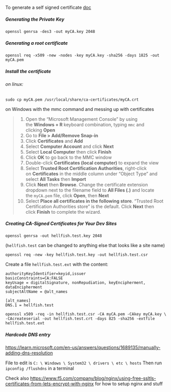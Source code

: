 To generate a self signed certificate [doc](https://deliciousbrains.com/ssl-certificate-authority-for-local-https-development/)

##### Generating the Private Key

``` term
openssl genrsa -des3 -out myCA.key 2048
```

##### Generating a root certificate 
``` term
openssl req -x509 -new -nodes -key myCA.key -sha256 -days 1825 -out myCA.pem
```

##### Install the certificate
###### on linux:
```term
sudo cp myCA.pem /usr/local/share/ca-certificates/myCA.crt
```
 on Windows with the mmc command and messing up with certificates

> 1. Open the “Microsoft Management Console” by using the **Windows + R** keyboard combination, typing `mmc` and clicking **Open**
> 2. Go to **File > Add/Remove Snap-in**
> 3. Click **Certificates** and **Add**
> 4. Select **Computer Account** and click **Next**
> 5. Select **Local Computer** then click **Finish**
> 6. Click **OK** to go back to the MMC window
> 7. Double-click **Certificates (local computer)** to expand the view
> 8. Select **Trusted Root Certification Authorities**, right-click on **Certificates** in the middle column under “Object Type” and select **All Tasks** then **Import**
> 9. Click **Next** then **Browse**. Change the certificate extension dropdown next to the filename field to **All Files (*.*)** and locate the `myCA.pem` file, click **Open**, then **Next**
> 10. Select **Place all certificates in the following store**. “Trusted Root Certification Authorities store” is the default. Click **Next** then click **Finish** to complete the wizard.

##### Creating CA-Signed Certificates for Your Dev Sites

`openssl genrsa -out hellfish.test.key 2048`

(`hellfish.test` can be changed to anything else that looks like a site name)

`openssl req -new -key hellfish.test.key -out hellfish.test.csr`

Create a file `hellfish.test.ext` with the content:
``` term
authorityKeyIdentifier=keyid,issuer
basicConstraints=CA:FALSE
keyUsage = digitalSignature, nonRepudiation, keyEncipherment, dataEncipherment
subjectAltName = @alt_names

[alt_names]
DNS.1 = hellfish.test
```


```
openssl x509 -req -in hellfish.test.csr -CA myCA.pem -CAkey myCA.key \
-CAcreateserial -out hellfish.test.crt -days 825 -sha256 -extfile hellfish.test.ext
```

##### Hardcode DNS entry

https://learn.microsoft.com/en-us/answers/questions/1689135/manually-adding-dns-resolution

File to edit is `C: \ Windows \ System32 \ drivers \ etc \ hosts`
Then run `ipconfig /flushdns` in a terminal

Check also https://www.f5.com/company/blog/nginx/using-free-ssltls-certificates-from-lets-encrypt-with-nginx for how to setup nginx and stuff

